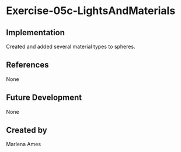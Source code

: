 # Exercise-05c-LightsAndMaterials

## Implementation
Created and added several material types to spheres.

## References
None

## Future Development
None

## Created by
Marlena Ames
